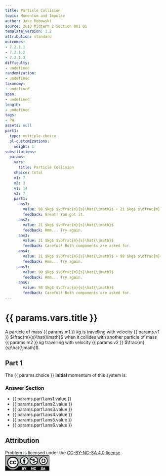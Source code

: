 ```yaml
---
title: Particle Collision
topic: Momentum and Impulse
author: Jake Bobowski
source: 2013 Midterm 2 Section 001 Q1
template_version: 1.2
attribution: standard
outcomes:
- 7.2.1.1
- 7.2.1.2
- 7.2.1.3
difficulty:
- undefined
randomization:
- undefined
taxonomy:
- undefined
span:
- undefined
length:
- undefined
tags:
- PW
assets: null
part1:
  type: multiple-choice
  pl-customizations:
    weight: 1
substitutions:
  params:
    vars:
      title: Particle Collision
    choice: total
    m1: 7
    m2: 3
    v1: 14
    v2: 7
    part1:
      ans1:
        value: 98 $kg$ $\dfrac{m}{s}\hat{\imath}$ + 21 $kg$ $\dfrac{m}{s}\hat{\jmath}$
        feedback: Great! You got it.
      ans2:
        value: 21 $kg$ $\dfrac{m}{s}\hat{\imath}$
        feedback: Hmm... Try again.
      ans3:
        value: 21 $kg$ $\dfrac{m}{s}\hat{\jmath}$
        feedback: Careful! Both components are asked for.
      ans4:
        value: 21 $kg$ $\dfrac{m}{s}\hat{\imath}$ + 98 $kg$ $\dfrac{m}{s}\hat{\jmath}$
        feedback: Hmm... Try again.
      ans5:
        value: 98 $kg$ $\dfrac{m}{s}\hat{\jmath}$
        feedback: Hmm... Try again.
      ans6:
        value: 98 $kg$ $\dfrac{m}{s}\hat{\imath}$
        feedback: Careful! Both components are asked for.
---
```

# {{ params.vars.title }}
A particle of mass {{ params.m1 }} $kg$ is travelling with velocity {{ params.v1 }} $\frac{m}{s}\hat{\imath}$ when it collides with another particle of mass {{ params.m2 }} $kg$ travelling with velocity {{ params.v2 }} $\frac{m}{s}\hat{\jmath}$.

## Part 1

The {{ params.choice }} **initial** momentum of this system is:

### Answer Section

- {{ params.part1.ans1.value }}
- {{ params.part1.ans2.value }}
- {{ params.part1.ans3.value }}
- {{ params.part1.ans4.value }}
- {{ params.part1.ans5.value }}
- {{ params.part1.ans6.value }}

## Attribution

Problem is licensed under the [CC-BY-NC-SA 4.0 license](https://creativecommons.org/licenses/by-nc-sa/4.0/).<br> ![The Creative Commons 4.0 license requiring attribution-BY, non-commercial-NC, and share-alike-SA license.](https://raw.githubusercontent.com/firasm/bits/master/by-nc-sa.png)